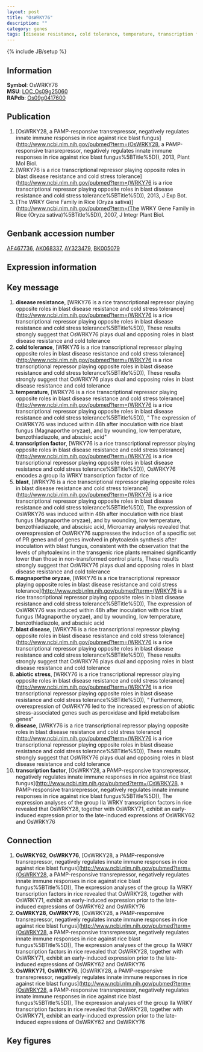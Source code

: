 ```yaml
---
layout: post
title: "OsWRKY76"
description: ""
category: genes
tags: [disease resistance, cold tolerance, temperature, transcription factor, blast, magnaporthe oryzae, blast disease, abiotic stress, disease, Gene]
---
```

{% include JB/setup %}

## Information
__Symbol__: OsWRKY76  
__MSU__: [LOC_Os09g25060](http://rice.plantbiology.msu.edu/cgi-bin/ORF_infopage.cgi?orf=LOC_Os09g25060)  
__RAPdb__: [Os09g0417600](http://rapdb.dna.affrc.go.jp/viewer/gbrowse_details/irgsp1?name=Os09g0417600)  

## Publication
1. [OsWRKY28, a PAMP-responsive transrepressor, negatively regulates innate immune responses in rice against rice blast fungus](http://www.ncbi.nlm.nih.gov/pubmed?term=(OsWRKY28, a PAMP-responsive transrepressor, negatively regulates innate immune responses in rice against rice blast fungus%5BTitle%5D)), 2013, Plant Mol Biol.
2. [WRKY76 is a rice transcriptional repressor playing opposite roles in blast disease resistance and cold stress tolerance](http://www.ncbi.nlm.nih.gov/pubmed?term=(WRKY76 is a rice transcriptional repressor playing opposite roles in blast disease resistance and cold stress tolerance%5BTitle%5D)), 2013, J Exp Bot.
3. [The WRKY Gene Family in Rice (Oryza sativa)](http://www.ncbi.nlm.nih.gov/pubmed?term=(The WRKY Gene Family in Rice (Oryza sativa)%5BTitle%5D)), 2007, J Integr Plant Biol.

## Genbank accession number
[AF467736](http://www.ncbi.nlm.nih.gov/nuccore/AF467736), [AK068337](http://www.ncbi.nlm.nih.gov/nuccore/AK068337), [AY323479](http://www.ncbi.nlm.nih.gov/nuccore/AY323479), [BK005079](http://www.ncbi.nlm.nih.gov/nuccore/BK005079)

## Expression information

## Key message
1. __disease resistance__, [WRKY76 is a rice transcriptional repressor playing opposite roles in blast disease resistance and cold stress tolerance](http://www.ncbi.nlm.nih.gov/pubmed?term=(WRKY76 is a rice transcriptional repressor playing opposite roles in blast disease resistance and cold stress tolerance%5BTitle%5D)),  These results strongly suggest that OsWRKY76 plays dual and opposing roles in blast disease resistance and cold tolerance
2. __cold tolerance__, [WRKY76 is a rice transcriptional repressor playing opposite roles in blast disease resistance and cold stress tolerance](http://www.ncbi.nlm.nih.gov/pubmed?term=(WRKY76 is a rice transcriptional repressor playing opposite roles in blast disease resistance and cold stress tolerance%5BTitle%5D)),  These results strongly suggest that OsWRKY76 plays dual and opposing roles in blast disease resistance and cold tolerance
3. __temperature__, [WRKY76 is a rice transcriptional repressor playing opposite roles in blast disease resistance and cold stress tolerance](http://www.ncbi.nlm.nih.gov/pubmed?term=(WRKY76 is a rice transcriptional repressor playing opposite roles in blast disease resistance and cold stress tolerance%5BTitle%5D)), " The expression of OsWRKY76 was induced within 48h after inoculation with rice blast fungus (Magnaporthe oryzae), and by wounding, low temperature, benzothiadiazole, and abscisic acid"
4. __transcription factor__, [WRKY76 is a rice transcriptional repressor playing opposite roles in blast disease resistance and cold stress tolerance](http://www.ncbi.nlm.nih.gov/pubmed?term=(WRKY76 is a rice transcriptional repressor playing opposite roles in blast disease resistance and cold stress tolerance%5BTitle%5D)), OsWRKY76 encodes a group IIa WRKY transcription factor of rice
5. __blast__, [WRKY76 is a rice transcriptional repressor playing opposite roles in blast disease resistance and cold stress tolerance](http://www.ncbi.nlm.nih.gov/pubmed?term=(WRKY76 is a rice transcriptional repressor playing opposite roles in blast disease resistance and cold stress tolerance%5BTitle%5D)),  The expression of OsWRKY76 was induced within 48h after inoculation with rice blast fungus (Magnaporthe oryzae), and by wounding, low temperature, benzothiadiazole, and abscisic acid, Microarray analysis revealed that overexpression of OsWRKY76 suppresses the induction of a specific set of PR genes and of genes involved in phytoalexin synthesis after inoculation with blast fungus, consistent with the observation that the levels of phytoalexins in the transgenic rice plants remained significantly lower than those in non-transformed control plants, These results strongly suggest that OsWRKY76 plays dual and opposing roles in blast disease resistance and cold tolerance
6. __magnaporthe oryzae__, [WRKY76 is a rice transcriptional repressor playing opposite roles in blast disease resistance and cold stress tolerance](http://www.ncbi.nlm.nih.gov/pubmed?term=(WRKY76 is a rice transcriptional repressor playing opposite roles in blast disease resistance and cold stress tolerance%5BTitle%5D)),  The expression of OsWRKY76 was induced within 48h after inoculation with rice blast fungus (Magnaporthe oryzae), and by wounding, low temperature, benzothiadiazole, and abscisic acid
7. __blast disease__, [WRKY76 is a rice transcriptional repressor playing opposite roles in blast disease resistance and cold stress tolerance](http://www.ncbi.nlm.nih.gov/pubmed?term=(WRKY76 is a rice transcriptional repressor playing opposite roles in blast disease resistance and cold stress tolerance%5BTitle%5D)),  These results strongly suggest that OsWRKY76 plays dual and opposing roles in blast disease resistance and cold tolerance
8. __abiotic stress__, [WRKY76 is a rice transcriptional repressor playing opposite roles in blast disease resistance and cold stress tolerance](http://www.ncbi.nlm.nih.gov/pubmed?term=(WRKY76 is a rice transcriptional repressor playing opposite roles in blast disease resistance and cold stress tolerance%5BTitle%5D)), " Furthermore, overexpression of OsWRKY76 led to the increased expression of abiotic stress-associated genes such as peroxidase and lipid metabolism genes"
9. __disease__, [WRKY76 is a rice transcriptional repressor playing opposite roles in blast disease resistance and cold stress tolerance](http://www.ncbi.nlm.nih.gov/pubmed?term=(WRKY76 is a rice transcriptional repressor playing opposite roles in blast disease resistance and cold stress tolerance%5BTitle%5D)),  These results strongly suggest that OsWRKY76 plays dual and opposing roles in blast disease resistance and cold tolerance
10. __transcription factor__, [OsWRKY28, a PAMP-responsive transrepressor, negatively regulates innate immune responses in rice against rice blast fungus](http://www.ncbi.nlm.nih.gov/pubmed?term=(OsWRKY28, a PAMP-responsive transrepressor, negatively regulates innate immune responses in rice against rice blast fungus%5BTitle%5D)),  The expression analyses of the group IIa WRKY transcription factors in rice revealed that OsWRKY28, together with OsWRKY71, exhibit an early-induced expression prior to the late-induced expressions of OsWRKY62 and OsWRKY76

## Connection
1. __OsWRKY62__, __OsWRKY76__, [OsWRKY28, a PAMP-responsive transrepressor, negatively regulates innate immune responses in rice against rice blast fungus](http://www.ncbi.nlm.nih.gov/pubmed?term=(OsWRKY28, a PAMP-responsive transrepressor, negatively regulates innate immune responses in rice against rice blast fungus%5BTitle%5D)),  The expression analyses of the group IIa WRKY transcription factors in rice revealed that OsWRKY28, together with OsWRKY71, exhibit an early-induced expression prior to the late-induced expressions of OsWRKY62 and OsWRKY76
2. __OsWRKY28__, __OsWRKY76__, [OsWRKY28, a PAMP-responsive transrepressor, negatively regulates innate immune responses in rice against rice blast fungus](http://www.ncbi.nlm.nih.gov/pubmed?term=(OsWRKY28, a PAMP-responsive transrepressor, negatively regulates innate immune responses in rice against rice blast fungus%5BTitle%5D)),  The expression analyses of the group IIa WRKY transcription factors in rice revealed that OsWRKY28, together with OsWRKY71, exhibit an early-induced expression prior to the late-induced expressions of OsWRKY62 and OsWRKY76
3. __OsWRKY71__, __OsWRKY76__, [OsWRKY28, a PAMP-responsive transrepressor, negatively regulates innate immune responses in rice against rice blast fungus](http://www.ncbi.nlm.nih.gov/pubmed?term=(OsWRKY28, a PAMP-responsive transrepressor, negatively regulates innate immune responses in rice against rice blast fungus%5BTitle%5D)),  The expression analyses of the group IIa WRKY transcription factors in rice revealed that OsWRKY28, together with OsWRKY71, exhibit an early-induced expression prior to the late-induced expressions of OsWRKY62 and OsWRKY76

## Key figures


